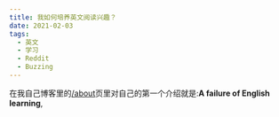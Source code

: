 ```yaml
---
title: 我如何培养英文阅读兴趣？
date: 2021-02-03
tags:
  - 英文
  - 学习
  - Reddit
  - Buzzing
---
```


在我自己博客里的[/about](https://blog.owenyoung.com/about/)页里对自己的第一个介绍就是:**A failure of English learning**,
